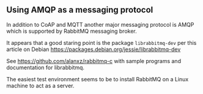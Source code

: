 ## Using AMQP as a messaging protocol

In addition to CoAP and MQTT another major messaging protocol is AMQP which is supported
by RabbitMQ messaging broker.

It appears that a good staring point is the package `librabbitmq-dev` per this article
on Debian https://packages.debian.org/jessie/librabbitmq-dev

See https://github.com/alanxz/rabbitmq-c with sample programs and documentation for librabbitmq.

The easiest test environment seems to be to install RabbitMQ on a Linux machine to act as
a server.
